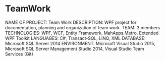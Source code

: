 # TeamWork
NAME OF PROJECT: Team Work
DESCRIPTION: WPF project for documentation, planning and organization of team work.
TEAM: 3 members
TECHNOLOGIES: WPF, WCF, Entity Framework, MahApps.Metro, Extended WPF Toolkit
LANGUAGES: С#, Transact-SQL, LINQ, XML
DATABASE: Microsoft SQL Server 2014
ENVIRONMENT: Microsoft Visual Studio 2015, Microsoft SQL Server Management Studio 2014, Visual Studio Team Services (Git) 

